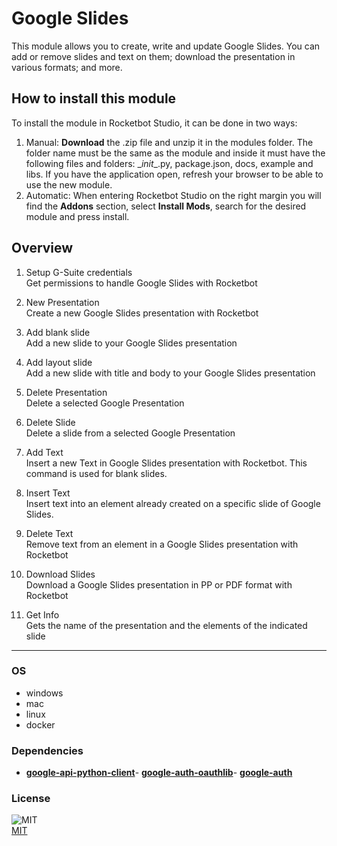 



# Google Slides
  
This module allows you to create, write and update Google Slides. You can add or remove slides and text on them; download the presentation in various formats; and more.  



## How to install this module
  
To install the module in Rocketbot Studio, it can be done in two ways:
1. Manual: __Download__ the .zip file and unzip it in the modules folder. The folder name must be the same as the module and inside it must have the following files and folders: \__init__.py, package.json, docs, example and libs. If you have the application open, refresh your browser to be able to use the new module.
2. Automatic: When entering Rocketbot Studio on the right margin you will find the **Addons** section, select **Install Mods**, search for the desired module and press install.  


## Overview


1. Setup G-Suite credentials  
Get permissions to handle Google Slides with Rocketbot

2. New Presentation  
Create a new Google Slides presentation with Rocketbot

3. Add blank slide  
Add a new slide to your Google Slides presentation

4. Add layout slide  
Add a new slide with title and body to your Google Slides presentation

5. Delete Presentation  
Delete a selected Google Presentation

6. Delete Slide  
Delete a slide from a selected Google Presentation

7. Add Text  
Insert a new Text in Google Slides presentation with Rocketbot. This command is used for blank slides.

8. Insert Text  
Insert text into an element already created on a specific slide of Google Slides.

9. Delete Text  
Remove text from an element in a Google Slides presentation with Rocketbot

10. Download Slides  
Download a Google Slides presentation in PP or PDF format with Rocketbot

11. Get Info  
Gets the name of the presentation and the elements of the indicated slide  




----
### OS

- windows
- mac
- linux
- docker

### Dependencies
- [**google-api-python-client**](https://pypi.org/project/google-api-python-client/)- [**google-auth-oauthlib**](https://pypi.org/project/google-auth-oauthlib/)- [**google-auth**](https://pypi.org/project/google-auth/)
### License
  
![MIT](https://camo.githubusercontent.com/107590fac8cbd65071396bb4d04040f76cde5bde/687474703a2f2f696d672e736869656c64732e696f2f3a6c6963656e73652d6d69742d626c75652e7376673f7374796c653d666c61742d737175617265)  
[MIT](http://opensource.org/licenses/mit-license.ph)
